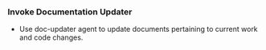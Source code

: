 ### Invoke Documentation Updater
- Use doc-updater agent to update documents pertaining to current work and code changes.